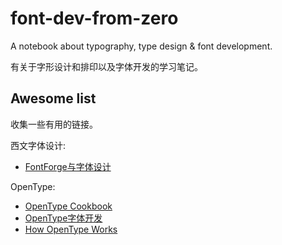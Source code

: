 # font-dev-from-zero

A notebook about typography, type design &amp; font development.

有关于字形设计和排印以及字体开发的学习笔记。

## Awesome list

收集一些有用的链接。

西文字体设计:

- [FontForge与字体设计](http://designwithfontforge.com/zh-CN/index.html)

OpenType:

- [OpenType Cookbook](http://opentypecookbook.com/index.html)
- [OpenType字体开发](https://docs.microsoft.com/zh-cn/typography/develop/)
- [How OpenType Works](https://simoncozens.github.io/fonts-and-layout/opentype.html)